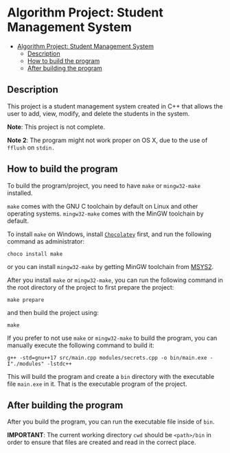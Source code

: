 Algorithm Project: Student Management System
============================================

- [Algorithm Project: Student Management System](#algorithm-project-student-management-system)
  - [Description](#description)
  - [How to build the program](#how-to-build-the-program)
  - [After building the program](#after-building-the-program)

Description
-----------
This project is a student management system created in C++ that
allows the user to add, view, modify, and delete the students in the system.

**Note**: This project is not complete.

**Note 2**: The program might not work proper on OS X, due to the use of `fflush` on `stdin.`

How to build the program
------------------------
To build the program/project, you need to have `make` or `mingw32-make` installed.

`make` comes with the GNU C toolchain by default on Linux and other operating systems.
`mingw32-make` comes with the MinGW toolchain by default.

To install `make` on Windows, install [`Chocolatey`](https://chocolatey.org/) first, and run the following command as administrator:
```
choco install make
```

or you can install `mingw32-make` by getting MinGW toolchain from [MSYS2](https://www.msys2.org/).

After you install `make` or `mingw32-make`, you can run the following command in the root directory of the project to first prepare the project:
```
make prepare
```

and then build the project using:
```
make
```

If you prefer to not use `make` or `mingw32-make` to build the program, you can manually execute the following command to build it:
```
g++ -std=gnu++17 src/main.cpp modules/secrets.cpp -o bin/main.exe -I"./modules" -lstdc++
```

This will build the program and create a `bin` directory with the executable file `main.exe` in it. That is the executable program of the project.

After building the program
--------------------------

After you build the program, you can run the executable file inside of `bin`.

**IMPORTANT**: The current working directory `cwd` should be `<path>/bin` in order to ensure that files are created and read in the correct place.
